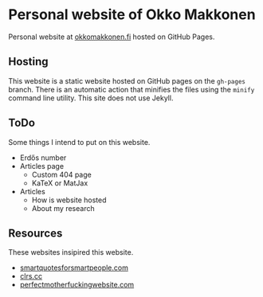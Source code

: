 # Personal website of Okko Makkonen

Personal website at [okkomakkonen.fi](https://okkomakkonen.fi) hosted on GitHub Pages.

## Hosting

This website is a static website hosted on GitHub pages on the `gh-pages` branch. There is an automatic action that minifies the files using the `minify` command line utility. This site does not use Jekyll.

## ToDo

Some things I intend to put on this website.

- Erdős number
- Articles page
  - Custom 404 page
  - KaTeX or MatJax
- Articles
  - How is website hosted
  - About my research

## Resources

These websites insipired this website.

- [smartquotesforsmartpeople.com](https://smartquotesforsmartpeople.com/)
- [clrs.cc](https://clrs.cc/)
- [perfectmotherfuckingwebsite.com](https://perfectmotherfuckingwebsite.com/)

